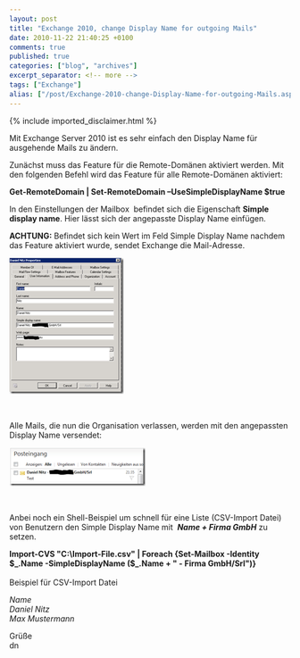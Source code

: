 ```yaml
---
layout: post
title: "Exchange 2010, change Display Name for outgoing Mails"
date: 2010-11-22 21:40:25 +0100
comments: true
published: true
categories: ["blog", "archives"]
excerpt_separator: <!-- more -->
tags: ["Exchange"]
alias: ["/post/Exchange-2010-change-Display-Name-for-outgoing-Mails.aspx", "/post/exchange-2010-change-display-name-for-outgoing-mails.aspx"]
---
```

<!-- more -->
{% include imported_disclaimer.html %}
<p>Mit Exchange Server 2010 ist es sehr einfach den Display Name für ausgehende Mails zu ändern.</p>  <p>Zunächst muss das Feature für die Remote-Domänen aktiviert werden. Mit den folgenden Befehl wird das Feature für alle Remote-Domänen aktiviert:</p>  <p><strong>Get-RemoteDomain | Set-RemoteDomain –UseSimpleDisplayName $true</strong></p>  <p>In den Einstellungen der Mailbox&#160; befindet sich die Eigenschaft <strong>Simple display name</strong>. Hier lässt sich der angepasste Display Name einfügen. </p>  <p><strong>ACHTUNG:</strong> Befindet sich kein Wert im Feld Simple Display Name nachdem das Feature aktiviert wurde, sendet Exchange die Mail-Adresse.</p>  <p><a href="/assets/image_284.png"><img style="background-image: none; border-bottom: 0px; border-left: 0px; margin: 0px; padding-left: 0px; padding-right: 0px; display: inline; border-top: 0px; border-right: 0px; padding-top: 0px" title="image" border="0" alt="image" src="/assets/image_thumb_282.png" width="205" height="244" /></a></p>  <p>&#160;</p>  <p>Alle Mails, die nun die Organisation verlassen, werden mit den angepassten Display Name versendet:</p>  <p><a href="/assets/image_285.png"><img style="background-image: none; border-bottom: 0px; border-left: 0px; margin: 0px; padding-left: 0px; padding-right: 0px; display: inline; border-top: 0px; border-right: 0px; padding-top: 0px" title="image" border="0" alt="image" src="/assets/image_thumb_283.png" width="244" height="69" /></a></p>  <p>&#160;</p>  <p>Anbei noch ein Shell-Beispiel um schnell für eine Liste (CSV-Import Datei) von Benutzern den Simple Display Name mit&#160; <strong><em>Name + Firma GmbH</em></strong> zu setzen.</p>  <p><strong>Import-CVS &quot;C:\Import-File.csv&quot; | Foreach {Set-Mailbox -Identity $_.Name -SimpleDisplayName ($_.Name + &quot; - Firma GmbH/Srl&quot;)}     <br />      <br /></strong>Beispiel für CSV-Import Datei</p>  <p><em>Name     <br />Daniel Nitz      <br />Max Mustermann</em></p>  <p>Grüße   <br />dn</p>
